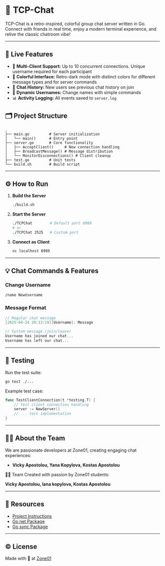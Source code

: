 # 💬 TCP-Chat

TCP-Chat is a retro-inspired, colorful group chat server written in Go.  
Connect with friends in real time, enjoy a modern terminal experience, and relive the classic chatroom vibe!

---

## 🌟 Live Features
- 👥 **Multi-Client Support:** Up to 10 concurrent connections. Unique username required for each participant
- 🎨 **Colorful Interface:** Retro-dark mode with distinct colors for different message types and for server commands
- 📝 **Chat History:** New users see previous chat history on join
- 🔄 **Dynamic Usernames:** Change names with simple commands
- 📊 **Activity Logging:** All events saved to `server.log`


## 🗂️ Project Structure

```
.
├── main.go         # Server initialization
│   └── main()      # Entry point
├── server.go       # Core functionality
│   ├── AcceptClient()     # New connection handling
│   ├── BroadcastMessage() # Message distribution
│   └── MonitorDisconnections() # Client cleanup
├── test.go         # Unit tests
└── build.sh        # Build script
```

---

## ⚙️ How to Run

1. **Build the Server**
   ```bash
   ./build.sh
   ```

2. **Start the Server**
   ```bash
   ./TCPChat        # Default port 8989
   # or
   ./TCPChat 2525   # Custom port
   ```

3. **Connect as Client**
   ```bash
   nc localhost 8989
   ```

---

## 💡 Chat Commands & Features

### Change Username
```bash
/name NewUsername
```

### Message Format
```go
// Regular chat message
[2025-04-24 20:13:19][Username]: Message

// System message (join/leave)
Username has joined our chat...
Username has left our chat...
```

---

## 🧪 Testing

Run the test suite:
```bash
go test ./...
```

Example test case:
```go
func TestClientConnection(t *testing.T) {
    // Test client connection handling
    server := NewServer()
    // ... test implementation
}
```

---

## 👩‍💻 About the Team

We are passionate developers at Zone01, creating engaging chat experiences:

- **Vicky Apostolou, Yana Kopylova, Kostas Apostolou**

👩‍💻 Team
Created with passion by Zone01 students:

**Vicky Apostolou, Iana kopylova, Kostas Apostolou**

---

## 📁 Resources
- [Project Instructions](https://github.com/01-edu/public/tree/master/subjects/net-cat)
- [Go net Package](https://pkg.go.dev/net)
- [Go sync Package](https://pkg.go.dev/sync)

---


## © License

Made with 💚 at [Zone01](https://01.al)